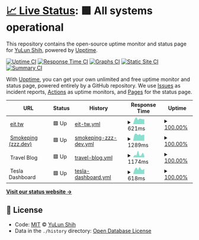 # [📈 Live Status](https://up.zzz.dev): <!--live status--> **🟩 All systems operational**

This repository contains the open-source uptime monitor and status page for [YuLun Shih](http://yulun.me), powered by [Upptime](https://github.com/upptime/upptime).

[![Uptime CI](https://github.com/koj-co/upptime/workflows/Uptime%20CI/badge.svg)](https://github.com/koj-co/upptime/actions?query=workflow%3A%22Uptime+CI%22)
[![Response Time CI](https://github.com/koj-co/upptime/workflows/Response%20Time%20CI/badge.svg)](https://github.com/koj-co/upptime/actions?query=workflow%3A%22Response+Time+CI%22)
[![Graphs CI](https://github.com/koj-co/upptime/workflows/Graphs%20CI/badge.svg)](https://github.com/koj-co/upptime/actions?query=workflow%3A%22Graphs+CI%22)
[![Static Site CI](https://github.com/koj-co/upptime/workflows/Static%20Site%20CI/badge.svg)](https://github.com/koj-co/upptime/actions?query=workflow%3A%22Static+Site+CI%22)
[![Summary CI](https://github.com/koj-co/upptime/workflows/Summary%20CI/badge.svg)](https://github.com/koj-co/upptime/actions?query=workflow%3A%22Summary+CI%22)

With [Upptime](https://upptime.js.org), you can get your own unlimited and free uptime monitor and status page, powered entirely by a GitHub repository. We use [Issues](https://github.com/imZack/up.zzz.dev/issues) as incident reports, [Actions](https://github.com/imZack/up.zzz.dev/actions) as uptime monitors, and [Pages](https://up.zzz.dev) for the status page.

<!--start: status pages-->
<!-- This summary is generated by Upptime (https://github.com/upptime/upptime) -->
<!-- Do not edit this manually, your changes will be overwritten -->
<!-- prettier-ignore -->
| URL | Status | History | Response Time | Uptime |
| --- | ------ | ------- | ------------- | ------ |
| <img alt="" src="https://favicons.githubusercontent.com/eit.tw" height="13"> [eit.tw](https://eit.tw) | 🟩 Up | [eit-tw.yml](https://github.com/imZack/up.zzz.dev/commits/master/history/eit-tw.yml) | <details><summary><img alt="Response time graph" src="./graphs/eit-tw/response-time-week.png" height="20"> 621ms</summary><br><a href="https://up.zzz.dev/history/eit-tw"><img alt="Response time 593" src="https://img.shields.io/endpoint?url=https%3A%2F%2Fraw.githubusercontent.com%2FimZack%2Fup.zzz.dev%2Fmaster%2Fapi%2Feit-tw%2Fresponse-time.json"></a><br><a href="https://up.zzz.dev/history/eit-tw"><img alt="24-hour response time 596" src="https://img.shields.io/endpoint?url=https%3A%2F%2Fraw.githubusercontent.com%2FimZack%2Fup.zzz.dev%2Fmaster%2Fapi%2Feit-tw%2Fresponse-time-day.json"></a><br><a href="https://up.zzz.dev/history/eit-tw"><img alt="7-day response time 621" src="https://img.shields.io/endpoint?url=https%3A%2F%2Fraw.githubusercontent.com%2FimZack%2Fup.zzz.dev%2Fmaster%2Fapi%2Feit-tw%2Fresponse-time-week.json"></a><br><a href="https://up.zzz.dev/history/eit-tw"><img alt="30-day response time 593" src="https://img.shields.io/endpoint?url=https%3A%2F%2Fraw.githubusercontent.com%2FimZack%2Fup.zzz.dev%2Fmaster%2Fapi%2Feit-tw%2Fresponse-time-month.json"></a><br><a href="https://up.zzz.dev/history/eit-tw"><img alt="1-year response time 593" src="https://img.shields.io/endpoint?url=https%3A%2F%2Fraw.githubusercontent.com%2FimZack%2Fup.zzz.dev%2Fmaster%2Fapi%2Feit-tw%2Fresponse-time-year.json"></a></details> | <details><summary><a href="https://up.zzz.dev/history/eit-tw">100.00%</a></summary><a href="https://up.zzz.dev/history/eit-tw"><img alt="All-time uptime 100.00%" src="https://img.shields.io/endpoint?url=https%3A%2F%2Fraw.githubusercontent.com%2FimZack%2Fup.zzz.dev%2Fmaster%2Fapi%2Feit-tw%2Fuptime.json"></a><br><a href="https://up.zzz.dev/history/eit-tw"><img alt="24-hour uptime 100.00%" src="https://img.shields.io/endpoint?url=https%3A%2F%2Fraw.githubusercontent.com%2FimZack%2Fup.zzz.dev%2Fmaster%2Fapi%2Feit-tw%2Fuptime-day.json"></a><br><a href="https://up.zzz.dev/history/eit-tw"><img alt="7-day uptime 100.00%" src="https://img.shields.io/endpoint?url=https%3A%2F%2Fraw.githubusercontent.com%2FimZack%2Fup.zzz.dev%2Fmaster%2Fapi%2Feit-tw%2Fuptime-week.json"></a><br><a href="https://up.zzz.dev/history/eit-tw"><img alt="30-day uptime 100.00%" src="https://img.shields.io/endpoint?url=https%3A%2F%2Fraw.githubusercontent.com%2FimZack%2Fup.zzz.dev%2Fmaster%2Fapi%2Feit-tw%2Fuptime-month.json"></a><br><a href="https://up.zzz.dev/history/eit-tw"><img alt="1-year uptime 100.00%" src="https://img.shields.io/endpoint?url=https%3A%2F%2Fraw.githubusercontent.com%2FimZack%2Fup.zzz.dev%2Fmaster%2Fapi%2Feit-tw%2Fuptime-year.json"></a></details>
| <img alt="" src="https://favicons.githubusercontent.com/smokeping.zzz.dev" height="13"> [Smokeping (zzz.dev)](https://smokeping.zzz.dev/smokeping/) | 🟩 Up | [smokeping-zzz-dev.yml](https://github.com/imZack/up.zzz.dev/commits/master/history/smokeping-zzz-dev.yml) | <details><summary><img alt="Response time graph" src="./graphs/smokeping-zzz-dev/response-time-week.png" height="20"> 1289ms</summary><br><a href="https://up.zzz.dev/history/smokeping-zzz-dev"><img alt="Response time 1293" src="https://img.shields.io/endpoint?url=https%3A%2F%2Fraw.githubusercontent.com%2FimZack%2Fup.zzz.dev%2Fmaster%2Fapi%2Fsmokeping-zzz-dev%2Fresponse-time.json"></a><br><a href="https://up.zzz.dev/history/smokeping-zzz-dev"><img alt="24-hour response time 1163" src="https://img.shields.io/endpoint?url=https%3A%2F%2Fraw.githubusercontent.com%2FimZack%2Fup.zzz.dev%2Fmaster%2Fapi%2Fsmokeping-zzz-dev%2Fresponse-time-day.json"></a><br><a href="https://up.zzz.dev/history/smokeping-zzz-dev"><img alt="7-day response time 1289" src="https://img.shields.io/endpoint?url=https%3A%2F%2Fraw.githubusercontent.com%2FimZack%2Fup.zzz.dev%2Fmaster%2Fapi%2Fsmokeping-zzz-dev%2Fresponse-time-week.json"></a><br><a href="https://up.zzz.dev/history/smokeping-zzz-dev"><img alt="30-day response time 1293" src="https://img.shields.io/endpoint?url=https%3A%2F%2Fraw.githubusercontent.com%2FimZack%2Fup.zzz.dev%2Fmaster%2Fapi%2Fsmokeping-zzz-dev%2Fresponse-time-month.json"></a><br><a href="https://up.zzz.dev/history/smokeping-zzz-dev"><img alt="1-year response time 1293" src="https://img.shields.io/endpoint?url=https%3A%2F%2Fraw.githubusercontent.com%2FimZack%2Fup.zzz.dev%2Fmaster%2Fapi%2Fsmokeping-zzz-dev%2Fresponse-time-year.json"></a></details> | <details><summary><a href="https://up.zzz.dev/history/smokeping-zzz-dev">100.00%</a></summary><a href="https://up.zzz.dev/history/smokeping-zzz-dev"><img alt="All-time uptime 100.00%" src="https://img.shields.io/endpoint?url=https%3A%2F%2Fraw.githubusercontent.com%2FimZack%2Fup.zzz.dev%2Fmaster%2Fapi%2Fsmokeping-zzz-dev%2Fuptime.json"></a><br><a href="https://up.zzz.dev/history/smokeping-zzz-dev"><img alt="24-hour uptime 100.00%" src="https://img.shields.io/endpoint?url=https%3A%2F%2Fraw.githubusercontent.com%2FimZack%2Fup.zzz.dev%2Fmaster%2Fapi%2Fsmokeping-zzz-dev%2Fuptime-day.json"></a><br><a href="https://up.zzz.dev/history/smokeping-zzz-dev"><img alt="7-day uptime 100.00%" src="https://img.shields.io/endpoint?url=https%3A%2F%2Fraw.githubusercontent.com%2FimZack%2Fup.zzz.dev%2Fmaster%2Fapi%2Fsmokeping-zzz-dev%2Fuptime-week.json"></a><br><a href="https://up.zzz.dev/history/smokeping-zzz-dev"><img alt="30-day uptime 100.00%" src="https://img.shields.io/endpoint?url=https%3A%2F%2Fraw.githubusercontent.com%2FimZack%2Fup.zzz.dev%2Fmaster%2Fapi%2Fsmokeping-zzz-dev%2Fuptime-month.json"></a><br><a href="https://up.zzz.dev/history/smokeping-zzz-dev"><img alt="1-year uptime 100.00%" src="https://img.shields.io/endpoint?url=https%3A%2F%2Fraw.githubusercontent.com%2FimZack%2Fup.zzz.dev%2Fmaster%2Fapi%2Fsmokeping-zzz-dev%2Fuptime-year.json"></a></details>
| <img alt="" src="https://favicons.githubusercontent.com/null" height="13"> Travel Blog | 🟩 Up | [travel-blog.yml](https://github.com/imZack/up.zzz.dev/commits/master/history/travel-blog.yml) | <details><summary><img alt="Response time graph" src="./graphs/travel-blog/response-time-week.png" height="20"> 1174ms</summary><br><a href="https://up.zzz.dev/history/travel-blog"><img alt="Response time 901" src="https://img.shields.io/endpoint?url=https%3A%2F%2Fraw.githubusercontent.com%2FimZack%2Fup.zzz.dev%2Fmaster%2Fapi%2Ftravel-blog%2Fresponse-time.json"></a><br><a href="https://up.zzz.dev/history/travel-blog"><img alt="24-hour response time 989" src="https://img.shields.io/endpoint?url=https%3A%2F%2Fraw.githubusercontent.com%2FimZack%2Fup.zzz.dev%2Fmaster%2Fapi%2Ftravel-blog%2Fresponse-time-day.json"></a><br><a href="https://up.zzz.dev/history/travel-blog"><img alt="7-day response time 1174" src="https://img.shields.io/endpoint?url=https%3A%2F%2Fraw.githubusercontent.com%2FimZack%2Fup.zzz.dev%2Fmaster%2Fapi%2Ftravel-blog%2Fresponse-time-week.json"></a><br><a href="https://up.zzz.dev/history/travel-blog"><img alt="30-day response time 901" src="https://img.shields.io/endpoint?url=https%3A%2F%2Fraw.githubusercontent.com%2FimZack%2Fup.zzz.dev%2Fmaster%2Fapi%2Ftravel-blog%2Fresponse-time-month.json"></a><br><a href="https://up.zzz.dev/history/travel-blog"><img alt="1-year response time 901" src="https://img.shields.io/endpoint?url=https%3A%2F%2Fraw.githubusercontent.com%2FimZack%2Fup.zzz.dev%2Fmaster%2Fapi%2Ftravel-blog%2Fresponse-time-year.json"></a></details> | <details><summary><a href="https://up.zzz.dev/history/travel-blog">100.00%</a></summary><a href="https://up.zzz.dev/history/travel-blog"><img alt="All-time uptime 100.00%" src="https://img.shields.io/endpoint?url=https%3A%2F%2Fraw.githubusercontent.com%2FimZack%2Fup.zzz.dev%2Fmaster%2Fapi%2Ftravel-blog%2Fuptime.json"></a><br><a href="https://up.zzz.dev/history/travel-blog"><img alt="24-hour uptime 100.00%" src="https://img.shields.io/endpoint?url=https%3A%2F%2Fraw.githubusercontent.com%2FimZack%2Fup.zzz.dev%2Fmaster%2Fapi%2Ftravel-blog%2Fuptime-day.json"></a><br><a href="https://up.zzz.dev/history/travel-blog"><img alt="7-day uptime 100.00%" src="https://img.shields.io/endpoint?url=https%3A%2F%2Fraw.githubusercontent.com%2FimZack%2Fup.zzz.dev%2Fmaster%2Fapi%2Ftravel-blog%2Fuptime-week.json"></a><br><a href="https://up.zzz.dev/history/travel-blog"><img alt="30-day uptime 100.00%" src="https://img.shields.io/endpoint?url=https%3A%2F%2Fraw.githubusercontent.com%2FimZack%2Fup.zzz.dev%2Fmaster%2Fapi%2Ftravel-blog%2Fuptime-month.json"></a><br><a href="https://up.zzz.dev/history/travel-blog"><img alt="1-year uptime 100.00%" src="https://img.shields.io/endpoint?url=https%3A%2F%2Fraw.githubusercontent.com%2FimZack%2Fup.zzz.dev%2Fmaster%2Fapi%2Ftravel-blog%2Fuptime-year.json"></a></details>
| <img alt="" src="https://favicons.githubusercontent.com/null" height="13"> Tesla Dashboard | 🟩 Up | [tesla-dashboard.yml](https://github.com/imZack/up.zzz.dev/commits/master/history/tesla-dashboard.yml) | <details><summary><img alt="Response time graph" src="./graphs/tesla-dashboard/response-time-week.png" height="20"> 618ms</summary><br><a href="https://up.zzz.dev/history/tesla-dashboard"><img alt="Response time 552" src="https://img.shields.io/endpoint?url=https%3A%2F%2Fraw.githubusercontent.com%2FimZack%2Fup.zzz.dev%2Fmaster%2Fapi%2Ftesla-dashboard%2Fresponse-time.json"></a><br><a href="https://up.zzz.dev/history/tesla-dashboard"><img alt="24-hour response time 578" src="https://img.shields.io/endpoint?url=https%3A%2F%2Fraw.githubusercontent.com%2FimZack%2Fup.zzz.dev%2Fmaster%2Fapi%2Ftesla-dashboard%2Fresponse-time-day.json"></a><br><a href="https://up.zzz.dev/history/tesla-dashboard"><img alt="7-day response time 618" src="https://img.shields.io/endpoint?url=https%3A%2F%2Fraw.githubusercontent.com%2FimZack%2Fup.zzz.dev%2Fmaster%2Fapi%2Ftesla-dashboard%2Fresponse-time-week.json"></a><br><a href="https://up.zzz.dev/history/tesla-dashboard"><img alt="30-day response time 552" src="https://img.shields.io/endpoint?url=https%3A%2F%2Fraw.githubusercontent.com%2FimZack%2Fup.zzz.dev%2Fmaster%2Fapi%2Ftesla-dashboard%2Fresponse-time-month.json"></a><br><a href="https://up.zzz.dev/history/tesla-dashboard"><img alt="1-year response time 552" src="https://img.shields.io/endpoint?url=https%3A%2F%2Fraw.githubusercontent.com%2FimZack%2Fup.zzz.dev%2Fmaster%2Fapi%2Ftesla-dashboard%2Fresponse-time-year.json"></a></details> | <details><summary><a href="https://up.zzz.dev/history/tesla-dashboard">100.00%</a></summary><a href="https://up.zzz.dev/history/tesla-dashboard"><img alt="All-time uptime 100.00%" src="https://img.shields.io/endpoint?url=https%3A%2F%2Fraw.githubusercontent.com%2FimZack%2Fup.zzz.dev%2Fmaster%2Fapi%2Ftesla-dashboard%2Fuptime.json"></a><br><a href="https://up.zzz.dev/history/tesla-dashboard"><img alt="24-hour uptime 100.00%" src="https://img.shields.io/endpoint?url=https%3A%2F%2Fraw.githubusercontent.com%2FimZack%2Fup.zzz.dev%2Fmaster%2Fapi%2Ftesla-dashboard%2Fuptime-day.json"></a><br><a href="https://up.zzz.dev/history/tesla-dashboard"><img alt="7-day uptime 100.00%" src="https://img.shields.io/endpoint?url=https%3A%2F%2Fraw.githubusercontent.com%2FimZack%2Fup.zzz.dev%2Fmaster%2Fapi%2Ftesla-dashboard%2Fuptime-week.json"></a><br><a href="https://up.zzz.dev/history/tesla-dashboard"><img alt="30-day uptime 100.00%" src="https://img.shields.io/endpoint?url=https%3A%2F%2Fraw.githubusercontent.com%2FimZack%2Fup.zzz.dev%2Fmaster%2Fapi%2Ftesla-dashboard%2Fuptime-month.json"></a><br><a href="https://up.zzz.dev/history/tesla-dashboard"><img alt="1-year uptime 100.00%" src="https://img.shields.io/endpoint?url=https%3A%2F%2Fraw.githubusercontent.com%2FimZack%2Fup.zzz.dev%2Fmaster%2Fapi%2Ftesla-dashboard%2Fuptime-year.json"></a></details>

<!--end: status pages-->

[**Visit our status website →**](https://up.zzz.dev)

## 📄 License

- Code: [MIT](./LICENSE) © [YuLun Shih](http://yulun.me)
- Data in the `./history` directory: [Open Database License](https://opendatacommons.org/licenses/odbl/1-0/)

